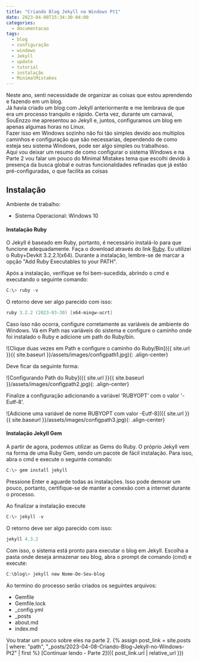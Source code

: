 ```yaml
---
title: "Criando Blog Jekyll no Windows Pt1"
date: 2023-04-08T15:34:30-04:00
categories:
  - documentacao
tags:
  - blog
  - configuração
  - windows
  - Jekyll
  - update
  - tutorial
  - instalação
  - MinimalMistakes
---
```


Neste ano, senti necessidade de organizar as coisas que estou aprendendo e fazendo em um blog.  
Já havia criado um blog com Jekyll anteriormente e me lembrava de que era um processo tranquilo e rápido. Certa vez, durante um carnaval, SouEnzzo me apresentou ao Jekyll e, juntos, configuramos um blog em apenas algumas horas no Linux.  
Fazer isso em Windows sozinho não foi tão simples devido aos multiplos caminhos e configuração que são necessarias, dependendo de como esteja seu sistema Windows, pode ser algo simples ou trabalhoso.  
Aqui vou deixar um resumo de como configurar o sistema Windows e na Parte 2 vou falar um pouco do Minimal Mistakes tema que escolhi devido à presença da busca global e outras funcionalidades refinadas que já estão pré-configuradas, o que facilita as coisas  

## Instalação
Ambiente de trabalho:
 - Sistema Operacional: Windows 10

#### Instalação Ruby

 O Jekyll é baseado em Ruby, portanto, é necessário instalá-lo para que funcione adequadamente. Faça o download através do link [Ruby][Ruby-Devkit]. Eu utilizei o Ruby+Devkit 3.2.2.1(x64). Durante a instalação, lembre-se de marcar a opção "Add Ruby Executables to your PATH".

Após a instalação, verifique se foi bem-sucedida, abrindo o cmd e executando o seguinte comando:
  ```powershell
 C:\> ruby -v
```
O retorno deve ser algo parecido com isso:

  ```powershell
ruby 3.2.2 (2023-03-30) [x64-mingw-ucrt]
```
Caso isso não ocorra, configure corretamente as variáveis de ambiente do Windows. Vá em Path nas variáveis do sistema e configure o caminho onde foi instalado o Ruby e adicione um path do Ruby/bin.

![Clique duas vezes em Path e configure o caminho do Ruby/Bin]({{ site.url }}{{ site.baseurl }}/assets/images/configpath1.jpg){: .align-center}

Deve ficar da seguinte forma:

![Configurando Path do Ruby]({{ site.url }}{{ site.baseurl }}/assets/images/configpath2.jpg){: .align-center}

Finalize a configuração adicionando a variável 'RUBYOPT' com o valor '-Eutf-8'.

![Adicione uma variável de nome RUBYOPT com valor -Eutf-8]({{ site.url }}{{ site.baseurl }}/assets/images/configpath3.jpg){: .align-center}

#### Instalação Jekyll Gem

A partir de agora, podemos utilizar as Gems do Ruby. O próprio Jekyll vem na forma de uma Ruby Gem, sendo um pacote de fácil instalação. Para isso, abra o cmd e execute o seguinte comando:

  ```powershell
C:\> gem install jekyll
```
Pressione Enter e aguarde todas as instalações. Isso pode demorar um pouco, portanto, certifique-se de manter a conexão com a internet durante o processo.

Ao finalizar a instalação execute 
  ```powershell
C:\> jekyll -v
```
O retorno deve ser algo parecido com isso:

  ```powershell
jekyll 4.3.2
```

Com isso, o sistema está pronto para executar o blog em Jekyll.
Escolha a pasta onde deseja armazenar seu blog, abra o prompt de comando (cmd) e execute:

  ```powershell
C:\blog\> jekyll new Nome-Do-Seu-blog
```
Ao termino do processo serão criados os seguintes arquivos:
  - Gemfile
  - Gemfile.lock
  - _config.yml
  - _posts
  - about.md
  - index.md  

Vou tratar um pouco sobre eles na parte 2.
{% assign post_link = site.posts | where: "path", "_posts/2023-04-08-Criando-Blog-Jekyll-no-Windows-Pt2" | first %}
[Continuar lendo - Parte 2]({{ post_link.url | relative_url }})



[minimalmistakes]: https://mmistakes.github.io/minimal-mistakes/docs/quick-start-guide
[githubMinmalCreate]: https://github.com/mmistakes/mm-github-pages-starter/generate
[Ruby-Devkit]: https://rubyinstaller.org/downloads/ 
[jekyll-docs]: https://jekyllrb.com/docs/home
[jekyll-gh]:   https://github.com/jekyll/jekyll
[jekyll-talk]: https://talk.jekyllrb.com/
